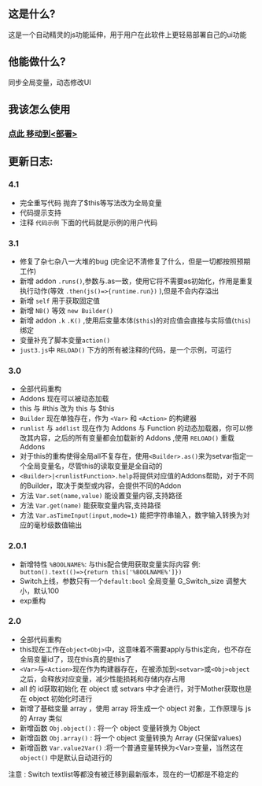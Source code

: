 ## 这是什么?
这是一个自动精灵的js功能延伸，用于用户在此软件上更轻易部署自己的ui功能

## 他能做什么?
同步全局变量，动态修改UI

## 我该怎么使用
### [点此 移动到<部署>](https://gitlab.com/thx114/zdjl-UI-boot/-/wikis/1.%E9%83%A8%E7%BD%B2)

## 更新日志:
### 4.1  
 * 完全重写代码 抛弃了$this等写法改为全局变量  
 * 代码提示支持  
 * 注释 `代码示例` 下面的代码就是示例的用户代码  

### 3.1
 * 修复了杂七杂八一大堆的bug (完全记不清修复了什么，但是一切都按照预期工作)
 * 新增 addon `.runs()`,参数与.as一致，使用它将不需要as初始化，作用是重复执行动作(等效 `.then(js()=>{runtime.run})` ),但是不会内存溢出
 * 新增 `self` 用于获取固定值
 * 新增 `NB()` 等效 `new Builder()`
 * 新增 addon `.k` `.K()` ,使用后变量本体(`$this`)的对应值会直接与实际值(`this`)绑定
 * 变量补充了脚本变量`action()`
 * `just3.js`中 `RELOAD()` 下方的所有被注释的代码，是一个示例，可运行

### 3.0
 * 全部代码重构
 * Addons 现在可以被动态加载
 * this 与 #this 改为 this 与 $this
 * `Builder` 现在单独存在，作为 `<Var>` 和 `<Action>` 的构建器
 * `runlist` 与 `addlist` 现在作为 Addons 与 Function 的动态加载器，你可以修改其内容，之后的所有变量都会加载新的 Addons ,使用 `RELOAD()` 重载 Addons
 * 对于this的重构使得全局all不复存在，使用`<Builder>.as()`来为setvar指定一个全局变量名，尽管this的读取变量是全自动的
 * `<Builder>|<runlistFunction>.help`将提供对应值的Addons帮助，对于不同的Builder，取决于类型或内容，会提供不同的Addon
 * 方法 `Var.set(name,value)` 能设置变量内容,支持路径
 * 方法 `Var.get(name)` 能获取变量内容,支持路径
 * 方法 `Var.asTimeInput(input,mode=1)` 能把字符串输入，数字输入转换为对应的毫秒级数值输出


### 2.0.1
 * 新增特性 `%BOOLNAME%`: 与this配合使用获取变量实际内容 例:``` button().text(()=>{return this['%BOOLNAME%']})```
 * Switch上线，参数只有一个`default:bool` 全局变量 G_Switch_size 调整大小，默认100
 * exp重构

### 2.0
 * 全部代码重构
 * this现在工作在`object<Obj>`中，这意味着不需要apply与this定向，也不存在全局变量id了，现在this真的是this了
 * `<Var>`与`<Action>`现在作为构建器存在，在被添加到`<setvar>`或`<Obj>object`之后，会释放对应变量，减少性能损耗和存储内存占用
 * all 的 id获取初始化 在 object 或 setvars 中才会进行，对于Mother获取也是在 object 初始化时进行  
 * 新增了基础变量 array ，使用 array 将生成一个 object 对象，工作原理与 js 的 Array 类似
 * 新增函数 `Obj.object()` : 将一个 object 变量转换为 Object
 * 新增函数 `Obj.array()` : 将一个 object 变量转换为 Array (只保留values)
 * 新增函数 `Var.value2Var()` :将一个普通变量转换为\<Var\>变量，当然这在 `object()` 中是默认自动进行的

注意 : Switch textlist等都没有被迁移到最新版本，现在的一切都是不稳定的

